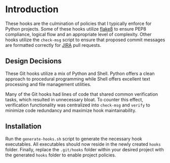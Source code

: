 # Introduction

These hooks are the culmination of policies that I typically
enforce for Python projects. Some of these hooks utilize
[flake8](https://pypi.python.org/pypi/flake8) to ensure PEP8
compliance, logical flow and an appropriate level of complexity.
Other hooks utilize the `check-msg` script to ensure that
proposed commit messages are formatted correctly for
[JIRA](https://www.atlassian.com/software/jira) pull requests.

## Design Decisions

These Git hooks utilize a mix of Python and Shell. Python offers
a clean approach to procedural programming while Shell offers
excellent text processing and file management utilities.

Many of the Git hooks had lines of code that shared common
verification tasks, which resulted in unnecessary bloat. To counter
this effect, verification functionality was centralized into
`check-msg` and `verify` to minimize code redundancy and
maximize hook maintainability.

## Installation

Run the `generate-hooks.sh` script to generate the necessary
hook executables. All executables should now reside in the newly
created `hooks` folder. Finally, replace the `.git/hooks` folder
within your desired project with the generated `hooks` folder
to enable project policies.
